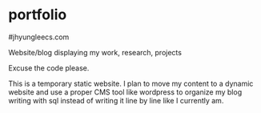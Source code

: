 # portfolio
#jhyungleecs.com

Website/blog displaying my work, research, projects

Excuse the code please. 

This is a temporary static website. I plan to move my content to a dynamic website 
and use a proper CMS tool like wordpress to organize my blog writing with sql instead of writing it line by line like I currently am. 
